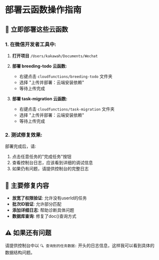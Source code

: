 # 部署云函数操作指南

## 🚀 立即部署这些云函数

### 1. 在微信开发者工具中:

1. **打开项目** `/Users/kakawah/Documents/Wechat`

2. **部署 breeding-todo 云函数:**
   - 右键点击 `cloudfunctions/breeding-todo` 文件夹
   - 选择 "上传并部署：云端安装依赖"
   - 等待上传完成

3. **部署 task-migration 云函数:**
   - 右键点击 `cloudfunctions/task-migration` 文件夹  
   - 选择 "上传并部署：云端安装依赖"
   - 等待上传完成

### 2. 测试修复效果:

部署完成后，请:
1. 点击任意任务的"完成任务"按钮
2. 查看控制台日志，应该看到详细的调试信息
3. 如果仍有问题，请提供控制台的完整日志

## 🔧 主要修复内容

- **放宽了权限验证**: 允许没有userId的任务
- **批次ID验证**: 允许部分匹配
- **添加详细日志**: 帮助诊断具体问题
- **数据库查询**: 修复了doc()查询方式

## ⚠️ 如果还有问题

请提供控制台中以 `🔍 查询到的任务数据:` 开头的日志信息，这样我可以看到具体的数据结构问题。
